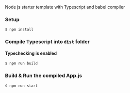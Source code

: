 Node js starter template with Typescript and babel compiler

### Setup
```shell
$ npm install
```

### Compile Typescript into ``dist`` folder
#### Typechecking is enabled
```shell
$ npm run build
```

### Build & Run the compiled App.js
```shell
$ npm run start
```
